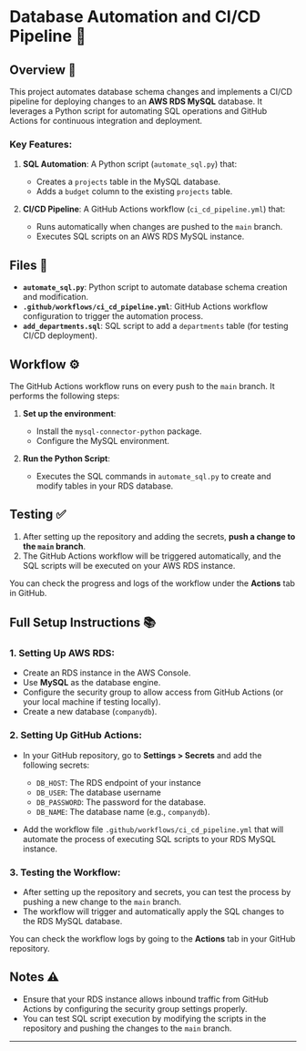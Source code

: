 # Database Automation and CI/CD Pipeline 🚀

## Overview 📝

This project automates database schema changes and implements a CI/CD pipeline for deploying changes to an **AWS RDS MySQL** database. It leverages a Python script for automating SQL operations and GitHub Actions for continuous integration and deployment.

### Key Features:
1. **SQL Automation**: A Python script (`automate_sql.py`) that:
   - Creates a `projects` table in the MySQL database.
   - Adds a `budget` column to the existing `projects` table.
   
2. **CI/CD Pipeline**: A GitHub Actions workflow (`ci_cd_pipeline.yml`) that:
   - Runs automatically when changes are pushed to the `main` branch.
   - Executes SQL scripts on an AWS RDS MySQL instance.

## Files 📂

- **`automate_sql.py`**: Python script to automate database schema creation and modification.
- **`.github/workflows/ci_cd_pipeline.yml`**: GitHub Actions workflow configuration to trigger the automation process.
- **`add_departments.sql`**: SQL script to add a `departments` table (for testing CI/CD deployment).

## Workflow ⚙️

The GitHub Actions workflow runs on every push to the `main` branch. It performs the following steps:

1. **Set up the environment**:
   - Install the `mysql-connector-python` package.
   - Configure the MySQL environment.

2. **Run the Python Script**:
   - Executes the SQL commands in `automate_sql.py` to create and modify tables in your RDS database.

## Testing ✅

1. After setting up the repository and adding the secrets, **push a change to the `main` branch**.
2. The GitHub Actions workflow will be triggered automatically, and the SQL scripts will be executed on your AWS RDS instance.

You can check the progress and logs of the workflow under the **Actions** tab in GitHub.

## Full Setup Instructions 📚

### 1. Setting Up AWS RDS:
- Create an RDS instance in the AWS Console.
- Use **MySQL** as the database engine.
- Configure the security group to allow access from GitHub Actions (or your local machine if testing locally).
- Create a new database (`companydb`).

### 2. Setting Up GitHub Actions:
- In your GitHub repository, go to **Settings > Secrets** and add the following secrets:
  - `DB_HOST`: The RDS endpoint of your instance 
  - `DB_USER`: The database username 
  - `DB_PASSWORD`: The password for the database.
  - `DB_NAME`: The database name (e.g., `companydb`).
  
- Add the workflow file `.github/workflows/ci_cd_pipeline.yml` that will automate the process of executing SQL scripts to your RDS MySQL instance.

### 3. Testing the Workflow:
- After setting up the repository and secrets, you can test the process by pushing a new change to the `main` branch.
- The workflow will trigger and automatically apply the SQL changes to the RDS MySQL database.
  
You can check the workflow logs by going to the **Actions** tab in your GitHub repository.

## Notes ⚠️

- Ensure that your RDS instance allows inbound traffic from GitHub Actions by configuring the security group settings properly.
- You can test SQL script execution by modifying the scripts in the repository and pushing the changes to the `main` branch.

---

